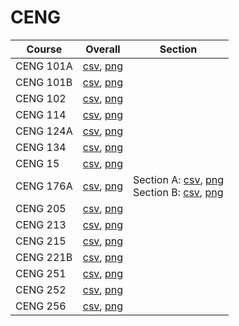 # CENG

| Course | Overall | Section |
| ------ | ------- | ------- |
| CENG 101A | [csv](https://github.com/UCSD-Historical-Enrollment-Data/2024Winter/blob/main/overall/CENG%20101A.csv), [png](https://raw.githubusercontent.com/UCSD-Historical-Enrollment-Data/2024Winter/main/plot_overall/CENG%20101A.png) |  |
| CENG 101B | [csv](https://github.com/UCSD-Historical-Enrollment-Data/2024Winter/blob/main/overall/CENG%20101B.csv), [png](https://raw.githubusercontent.com/UCSD-Historical-Enrollment-Data/2024Winter/main/plot_overall/CENG%20101B.png) |  |
| CENG 102 | [csv](https://github.com/UCSD-Historical-Enrollment-Data/2024Winter/blob/main/overall/CENG%20102.csv), [png](https://raw.githubusercontent.com/UCSD-Historical-Enrollment-Data/2024Winter/main/plot_overall/CENG%20102.png) |  |
| CENG 114 | [csv](https://github.com/UCSD-Historical-Enrollment-Data/2024Winter/blob/main/overall/CENG%20114.csv), [png](https://raw.githubusercontent.com/UCSD-Historical-Enrollment-Data/2024Winter/main/plot_overall/CENG%20114.png) |  |
| CENG 124A | [csv](https://github.com/UCSD-Historical-Enrollment-Data/2024Winter/blob/main/overall/CENG%20124A.csv), [png](https://raw.githubusercontent.com/UCSD-Historical-Enrollment-Data/2024Winter/main/plot_overall/CENG%20124A.png) |  |
| CENG 134 | [csv](https://github.com/UCSD-Historical-Enrollment-Data/2024Winter/blob/main/overall/CENG%20134.csv), [png](https://raw.githubusercontent.com/UCSD-Historical-Enrollment-Data/2024Winter/main/plot_overall/CENG%20134.png) |  |
| CENG 15 | [csv](https://github.com/UCSD-Historical-Enrollment-Data/2024Winter/blob/main/overall/CENG%2015.csv), [png](https://raw.githubusercontent.com/UCSD-Historical-Enrollment-Data/2024Winter/main/plot_overall/CENG%2015.png) |  |
| CENG 176A | [csv](https://github.com/UCSD-Historical-Enrollment-Data/2024Winter/blob/main/overall/CENG%20176A.csv), [png](https://raw.githubusercontent.com/UCSD-Historical-Enrollment-Data/2024Winter/main/plot_overall/CENG%20176A.png) | Section A: [csv](https://github.com/UCSD-Historical-Enrollment-Data/2024Winter/blob/main/section/CENG%20176A_A.csv), [png](https://raw.githubusercontent.com/UCSD-Historical-Enrollment-Data/2024Winter/main/plot_section/CENG%20176A_A.png)<br>Section B: [csv](https://github.com/UCSD-Historical-Enrollment-Data/2024Winter/blob/main/section/CENG%20176A_B.csv), [png](https://raw.githubusercontent.com/UCSD-Historical-Enrollment-Data/2024Winter/main/plot_section/CENG%20176A_B.png) |
| CENG 205 | [csv](https://github.com/UCSD-Historical-Enrollment-Data/2024Winter/blob/main/overall/CENG%20205.csv), [png](https://raw.githubusercontent.com/UCSD-Historical-Enrollment-Data/2024Winter/main/plot_overall/CENG%20205.png) |  |
| CENG 213 | [csv](https://github.com/UCSD-Historical-Enrollment-Data/2024Winter/blob/main/overall/CENG%20213.csv), [png](https://raw.githubusercontent.com/UCSD-Historical-Enrollment-Data/2024Winter/main/plot_overall/CENG%20213.png) |  |
| CENG 215 | [csv](https://github.com/UCSD-Historical-Enrollment-Data/2024Winter/blob/main/overall/CENG%20215.csv), [png](https://raw.githubusercontent.com/UCSD-Historical-Enrollment-Data/2024Winter/main/plot_overall/CENG%20215.png) |  |
| CENG 221B | [csv](https://github.com/UCSD-Historical-Enrollment-Data/2024Winter/blob/main/overall/CENG%20221B.csv), [png](https://raw.githubusercontent.com/UCSD-Historical-Enrollment-Data/2024Winter/main/plot_overall/CENG%20221B.png) |  |
| CENG 251 | [csv](https://github.com/UCSD-Historical-Enrollment-Data/2024Winter/blob/main/overall/CENG%20251.csv), [png](https://raw.githubusercontent.com/UCSD-Historical-Enrollment-Data/2024Winter/main/plot_overall/CENG%20251.png) |  |
| CENG 252 | [csv](https://github.com/UCSD-Historical-Enrollment-Data/2024Winter/blob/main/overall/CENG%20252.csv), [png](https://raw.githubusercontent.com/UCSD-Historical-Enrollment-Data/2024Winter/main/plot_overall/CENG%20252.png) |  |
| CENG 256 | [csv](https://github.com/UCSD-Historical-Enrollment-Data/2024Winter/blob/main/overall/CENG%20256.csv), [png](https://raw.githubusercontent.com/UCSD-Historical-Enrollment-Data/2024Winter/main/plot_overall/CENG%20256.png) |  |
